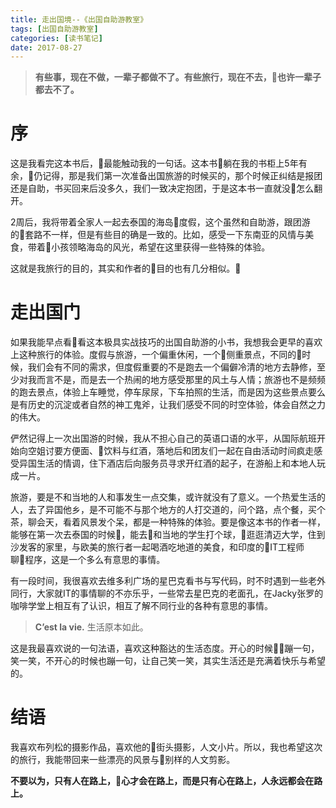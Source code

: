 ```yaml
---
title: 走出国境--《出国自助游教室》
tags: [出国自助游教室]
categories: [读书笔记]
date: 2017-08-27
---
```


> **有些事，现在不做，一辈子都做不了。有些旅行，现在不去，也许一辈子都去不了。**

# 序
这是我看完这本书后，最能触动我的一句话。这本书躺在我的书柜上5年有余，仍记得，那是我们第一次准备出国旅游的时候买的，那个时候正纠结是报团还是自助，书买回来后没多久，我们一致决定抱团，于是这本书一直就没怎么翻开。

2周后，我将带着全家人一起去泰国的海岛度假，这个虽然和自助游，跟团游的套路不一样，但是有些目的确是一致的。比如，感受一下东南亚的风情与美食，带着小孩领略海岛的风光，希望在这里获得一些特殊的体验。

这就是我旅行的目的，其实和作者的目的也有几分相似。

# 走出国门
如果我能早点看看这本极具实战技巧的出国自助游的小书，我想我会更早的喜欢上这种旅行的体验。度假与旅游，一个偏重休闲，一个侧重景点，不同的时候，我们会有不同的需求，但度假重要的不是跑去一个偏僻冷清的地方去静修，至少对我而言不是，而是去一个热闹的地方感受那里的风土与人情；旅游也不是频频的跑去景点，体验上车睡觉，停车尿尿，下车拍照的生活，而是因为这些景点要么是有历史的沉淀或者自然的神工鬼斧，让我们感受不同的时空体验，体会自然之力的伟大。

俨然记得上一次出国游的时候，我从不担心自己的英语口语的水平，从国际航班开始向空姐讨要方便面、饮料与红酒，落地后和团友们一起在自由活动时间疯走感受异国生活的情调，住下酒店后向服务员寻求开红酒的起子，在游船上和本地人玩成一片。

旅游，要是不和当地的人和事发生一点交集，或许就没有了意义。一个热爱生活的人，去了异国他乡，是不可能不与那个地方的人打交道的，问个路，点个餐，买个茶，聊会天，看着风景发个呆，都是一种特殊的体验。要是像这本书的作者一样，能够在第一次去泰国的时候，能去和当地的学生打个球，逛逛清迈大学，住到沙发客的家里，与欧美的旅行者一起喝酒吃地道的美食，和印度的IT工程师聊程序，这是一个多么有意思的事情。

有一段时间，我很喜欢去维多利广场的星巴克看书与写代码，时不时遇到一些老外同行，大家就IT的事情聊的不亦乐乎，一些常去星巴克的老面孔，在Jacky张罗的咖啡学堂上相互有了认识，相互了解不同行业的各种有意思的事情。

> **C’est la vie.** 生活原本如此。

这是我最喜欢说的一句法语，喜欢这种豁达的生活态度。开心的时候蹦一句，笑一笑，不开心的时候也蹦一句，让自己笑一笑，其实生活还是充满着快乐与希望的。

# 结语
我喜欢布列松的摄影作品，喜欢他的街头摄影，人文小片。所以，我也希望这次的旅行，我能带回来一些漂亮的风景与别样的人文剪影。

**不要以为，只有人在路上，心才会在路上，而是只有心在路上，人永远都会在路上。**